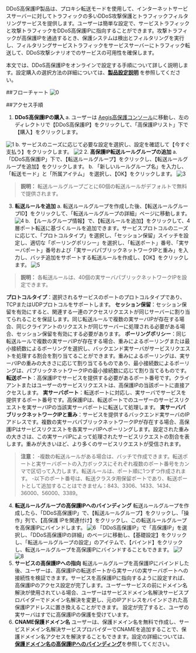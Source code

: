  DDoS高保護IP製品は、プロキシ転送モードを使用して、インターネットサービスサーバーに対してトラフィックの多いDDoS攻撃保護とトラフィックフィルタリングサービスを提供します。ユーザーは簡単な設定で、サービストラフィックと攻撃トラフィックをDDoS高保護IPに指向することができます。攻撃トラフィックが高保護IPを通過するとき、保護システムは検出とフィルタリングを実行し、フィルタリングサービストラフィックをサービスサーバーにトラフィック転送して、DDoS攻撃シナリオでのサービスの可用性を確保します。
 
本文では、DDoS高保護IPをオンラインで設定する手順について詳しく説明します。設定購入の選択方法の詳細については、[**製品設定説明**](https://cloud.tencent.com/document/product/685/18798) を参照してください。

##フローチャート
![0](https://main.qcloudimg.com/raw/5be39325084f812720e4aabc5d10ea20.png)

##アクセス手順
1. **DDoS高保護IPの購入**
a. ユーザーは [Aegis高保護コンソール](https://console.cloud.tencent.com/gamesec)に移動し、左のディレクトリで【DDoS高保護IP】をクリックして、「高保護IPリスト」下で【購入】をクリックします。

![1](https://main.qcloudimg.com/raw/821cfed2fe7b722cf89213dc38ccefb3.png)
b. サービスのニーズに応じて必要な設定を選択し、設定を確認して【今すぐ支払う】をクリックします。
![2](https://main.qcloudimg.com/raw/29be919c421a757d0d2327e6733c80b7.png)
2. **高保護IP転送ルールグループの追加**
a. 「DDoS高保護IP」下で、【転送ルールグループ】をクリックし、【転送ルールグループを追加】をクリックします。
b. 「新しいルールグループ名」を入力し、「転送モード」と「所属アイテム」 を選択し、【OK】をクリックします。
![3](https://main.qcloudimg.com/raw/b3c06f610a0cdd8d13f3b2f4141f7444.png)
>**説明：**
>転送ルールグループごとに60個の転送ルールがデフォルトで無料で提供されます。

3. **転送ルールを追加**
a. 転送ルールグループを作成した後、【転送ルールグループID】をクリックして、「転送ルールグループの詳細」ページに移動します。
![4](https://main.qcloudimg.com/raw/981112f073e55c30955f22cbb55d8211.png)
b. 【ルールグループ情報】で、【転送ルールを追加】をクリックして、4層ポート転送に基づくルールを追加できます。サービスプロトコルのニーズに応じて、「プロトコルタイプ」を選択し、「セッション保留」スイッチを設定し、適切な「ポーリングポリシー」を選択し、「転送ポート」番号、「実サーバポート」番号および「実サーバパブリックネットワークIPと重み」を入力し、バッチ追加をサポートする転送ルールを作成し、【OK】をクリックします。
![5](https://main.qcloudimg.com/raw/79ceb163b1c48e317f8675f293335ac7.png)
>**説明：**
各転送ルールは、40個の実サーバパブリックネットワークIPを設定できます。

 **プロトコルタイプ**：選択されるサービスのポートのプロトコルタイプであり、TCPまたはUDPプロトコルをサポートします。
 **セッション保留**：セッション保留を有効にすると、関連する一連のアクセスリクエストが同じサーバーに割り当てられることを保証します。同じ転送ルールで複数の実サーバIPが存在する場合、同じクライアントのリクエストが同じサーバーに処理される必要がある場合、セッション保留を有効にする必要があります。
 **ポーリングポリシー**：同じ転送ルールで複数の実サーバIPが存在する場合、重みによるポーリングまたは最小接続数によるポーリングを選択し、バックエンド実サーバがサービスリクエストを処理する割合を割り当てることができます。重みによるポーリングは、実サーバIPの重みの大きさに応じて割り当てるものであり、最小接続数によるポーリングは、パブリックネットワークIPの最小接続数に応じて割り当てるものです。
  **転送ポート**：高保護IPでサービスを提供する必要があるポート番号です。クライアントまたはユーザーのサービスリクエストは、高保護IPの当該ポートに直接アクセスします。
  **実サーバポート**：転送ポートに対応し、実サーバでサービスを提供するポート番号です。高保護IPは、転送ポートでのユーザーのサービスリクエストを実サーバIPの当該実サーバポートに転送して処理します。
 **実サーバパブリックネットワークIPと重み**：サービスを提供するバックエンド実サーバのIPアドレスです。複数の実サーバパブリックネットワークIPが存在する場合、高保護IPはサービスリクエストを各実サーバIPへポーリングします。設定された重みの大きさは、この実サーバIPによって処理されたサービスリクエストの割合を表します。重みが大きいほど、より多くのサービスリクエストが受信されます。
>**注意：**
>-複数の転送ルールがある場合は、バッチで作成できます。転送ポートと実サーバポートの入力ボックスにそれぞれ複数のポート番号をカンマで区切って入力します。転送ルールは、ポート順に1つずつ作成されます。
>-以下のポート番号は、転送クラスタ用保留ポートであり、転送ポートとして追加することはできません：843、3306、1433、1434、36000、56000、3389。
4. **転送ルールグループの高保護IPへのバインディング**
転送ルールグループを作成したら、「DDoS高保護IP」で、【転送ルールグループ】をクリックし、「操作」列で、【高保護 IPを関連付け】をクリックし、この転送ルールグループを高保護IPにバインドします。
![6](https://main.qcloudimg.com/raw/835f276d156a39a7a0b61d28e2b7c108.png)
「DDoS高保護IP」で「高保護IP」を選択し、「DDoS高保護IPの詳細」のページに移動し、【基礎設定】をクリックし、「転送ルールグループの設定」のアイテムで、【バインド】をクリックし、転送ルールグループを高保護IPにバインドすることもできます。
![7](https://main.qcloudimg.com/raw/592b72c6315131b688bb6d490c1403c0.png)
![8](https://main.qcloudimg.com/raw/46b6302302381d3ab8392d7f6dcb8629.png)
5. **サービスの高保護IPへの指向**
 転送ルールグループを高保護IPにバインドした後、ユーザーは、高保護IPの転送ポートから実サーバの実サーバポートへの接続性を検証できます。サービスを高保護IPに指向するように設定すれば、高保護IPのアクセス設定が完了します。ユーザーサービスの前にドメイン名解決が使用されている場合、ユーザーはサービスドメイン名解決サービスプロバイダーでドメイン名解決を変更し、元のIPアドレスをバインドされた高保護IPアドレスに置き換えることができます。 
設定が完了すると、ユーザの実サーバはすでに高保護IPの保護を受けています。
6. **CNAME保護ドメイン名**
ユーザーは、保護ドメイン名を無料で作成し、サービスドメイン名解決サービスプロバイダーでCNAMEを追加することで、保護ドメイン名アクセスを解決することもできます。設定の詳細については、[**保護ドメイン名の高保護IPへのバインディング**](https://cloud.tencent.com/document/product/685/18808)を参照してください。

